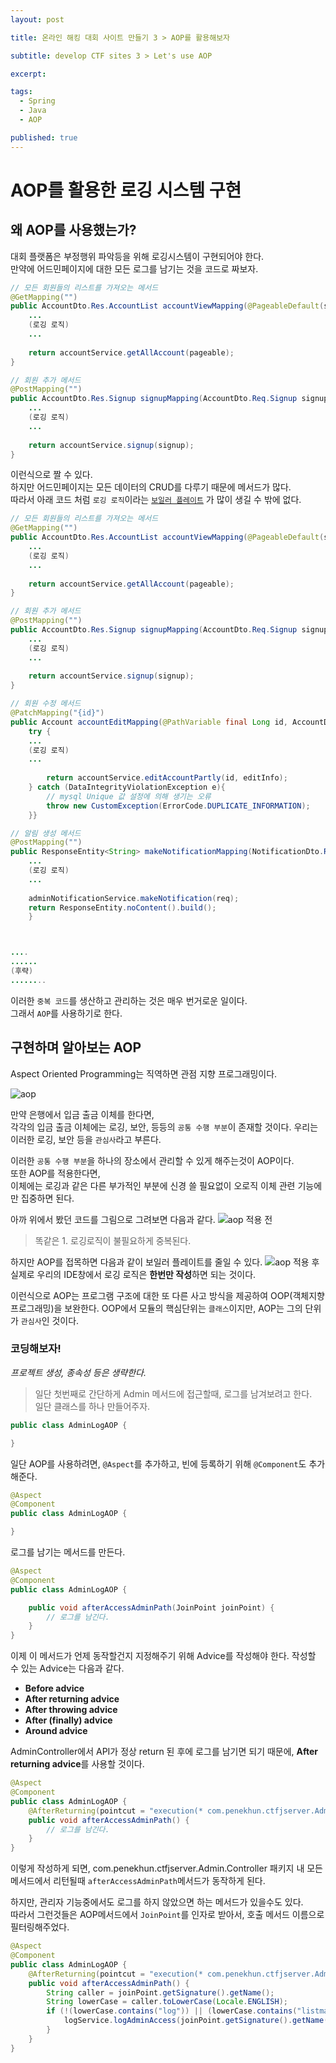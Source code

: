 ```yaml
---
layout: post

title: 온라인 해킹 대회 사이트 만들기 3 > AOP를 활용해보자

subtitle: develop CTF sites 3 > Let's use AOP

excerpt: 

tags:
  - Spring
  - Java
  - AOP

published: true
---
```



# AOP를 활용한 로깅 시스템 구현

## 왜 AOP를 사용했는가?
대회 플랫폼은 부정행위 파악등을 위해 로깅시스템이 구현되어야 한다.  
만약에 어드민페이지에 대한 모든 로그를 남기는 것을 코드로 짜보자.  


```java
// 모든 회원들의 리스트를 가져오는 메서드
@GetMapping("")
public AccountDto.Res.AccountList accountViewMapping(@PageableDefault(size = 30, sort = "id",  direction = Sort.Direction.DESC) Pageable pageable) {  
	...
	(로깅 로직)
	...
	
    return accountService.getAllAccount(pageable);  
}

// 회원 추가 메서드
@PostMapping("")
public AccountDto.Res.Signup signupMapping(AccountDto.Req.Signup signup) {
	...
	(로깅 로직)
	...
	
    return accountService.signup(signup);  
}
```

이런식으로 짤 수 있다.   
하지만 어드민페이지는 모든 데이터의 CRUD를 다루기 때문에 메서드가 많다.   
따라서 아래 코드 처럼 `로깅 로직`이라는 [`보일러 플레이트`](https://en.wikipedia.org/wiki/Boilerplate_code) 가 많이 생길 수 밖에 없다. 

```java
// 모든 회원들의 리스트를 가져오는 메서드
@GetMapping("")
public AccountDto.Res.AccountList accountViewMapping(@PageableDefault(size = 30, sort = "id",  direction = Sort.Direction.DESC) Pageable pageable) {  
	...
	(로깅 로직)
	...
	
    return accountService.getAllAccount(pageable);  
}

// 회원 추가 메서드
@PostMapping("")
public AccountDto.Res.Signup signupMapping(AccountDto.Req.Signup signup) {
	...
	(로깅 로직)
	...
	
    return accountService.signup(signup);  
}

// 회원 수정 메서드
@PatchMapping("{id}")
public Account accountEditMapping(@PathVariable final Long id, AccountDto.Req.SignupWithoutValid editInfo) {  
    try {  
	...
	(로깅 로직)
	...
	    
        return accountService.editAccountPartly(id, editInfo);  
    } catch (DataIntegrityViolationException e){  
        // mysql Unique 값 설정에 의해 생기는 오류  
        throw new CustomException(ErrorCode.DUPLICATE_INFORMATION);  
    }}

// 알림 생성 메서드
@PostMapping("")  
public ResponseEntity<String> makeNotificationMapping(NotificationDto.Req req){  
	...
	(로깅 로직)
	...
		
	adminNotificationService.makeNotification(req);  
	return ResponseEntity.noContent().build();  
    }



....
......
(후략)
........
```

이러한 `중복 코드`를 생산하고 관리하는 것은 매우 번거로운 일이다.  
그래서 `AOP`를 사용하기로 한다.

## 구현하며 알아보는 AOP

Aspect Oriented Programming는 직역하면 관점 지향 프로그래밍이다.

![aop](/assets/2022-08-10/example-aop.png)

만약 은행에서 입금 출금 이체를 한다면,    
각각의 입금 출금 이체에는 로깅, 보안, 등등의 `공통 수행 부분`이 존재할 것이다. 우리는 이러한 로깅, 보안 등을 `관심사`라고 부른다.

이러한 `공통 수행 부분`을 하나의 장소에서 관리할 수 있게 해주는것이 AOP이다.   
또한 AOP를 적용한다면,   
이체에는 로깅과 같은 다른 부가적인 부분에 신경 쓸 필요없이 오로직 이체 관련 기능에만 집중하면 된다.   

아까 위에서 봤던 코드를 그림으로 그려보면 다음과 같다.
![aop 적용 전](/assets/2022-08-10/before-aop.jpeg)
> 똑같은 1. 로깅로직이 불필요하게 중복된다.

하지만 AOP를 접목하면 다음과 같이 보일러 플레이트를 줄일 수 있다.
![aop 적용 후](/assets/2022-08-10/after-aop.jpeg)
실제로 우리의 IDE창에서 로깅 로직은 **한번만 작성**하면 되는 것이다.

이런식으로 AOP는 프로그램 구조에 대한 또 다른 사고 방식을 제공하여 OOP(객체지향 프로그래밍)을 보완한다.
OOP에서 모듈의 핵심단위는 `클래스`이지만,   AOP는 그의 단위가 `관심사`인 것이다.

### 코딩해보자!
_프로젝트 생성, 종속성 등은 생략한다._

> 일단 첫번째로 간단하게 Admin 메서드에 접근할때, 로그를 남겨보려고 한다.  
일단 클래스를 하나 만들어주자.

```java
public class AdminLogAOP {

}
```

일단 AOP를 사용하려면, `@Aspect`를 추가하고, 빈에 등록하기 위해 `@Component`도 추가해준다.

```java
@Aspect
@Component
public class AdminLogAOP {

}
```

로그를 남기는 메서드를 만든다.

```java
@Aspect
@Component
public class AdminLogAOP {

	public void afterAccessAdminPath(JoinPoint joinPoint) {  
		// 로그를 남긴다.
	}
}
```

이제 이 메서드가 언제 동작할건지 지정해주기 위해 Advice를 작성해야 한다.
작성할 수 있는 Advice는 다음과 같다.
- **Before advice**
- **After returning advice**
- **After throwing advice**
- **After (finally) advice**
- **Around advice**

AdminController에서 API가 정상 return 된 후에 로그를 남기면 되기 때문에, **After returning advice**를 사용할 것이다.

```java
@Aspect
@Component
public class AdminLogAOP {
	@AfterReturning(pointcut = "execution(* com.penekhun.ctfjserver.Admin.Controller.*.*(..))"  )
	public void afterAccessAdminPath() {  
		// 로그를 남긴다.
	}
}
```


이렇게 작성하게 되면, com.penekhun.ctfjserver.Admin.Controller 패키지 내 모든 메서드에서 리턴될때 `afterAccessAdminPath`메서드가 동작하게 된다.  

하지만, 관리자 기능중에서도 로그를 하지 않았으면 하는 메서드가 있을수도 있다.  
따라서 그런것들은 AOP메서드에서 `JoinPoint`를 인자로 받아서, 호출 메서드 이름으로 필터링해주었다.  

```java
@Aspect
@Component
public class AdminLogAOP {
	@AfterReturning(pointcut = "execution(* com.penekhun.ctfjserver.Admin.Controller.*.*(..))"  )
	public void afterAccessAdminPath() {  
		String caller = joinPoint.getSignature().getName();  
		String lowerCase = caller.toLowerCase(Locale.ENGLISH);  
		if (!(lowerCase.contains("log")) || (lowerCase.contains("listmap")) || (lowerCase.contains("download"))) {  
		    logService.logAdminAccess(joinPoint.getSignature().getName());  
		}
	}
}
```
